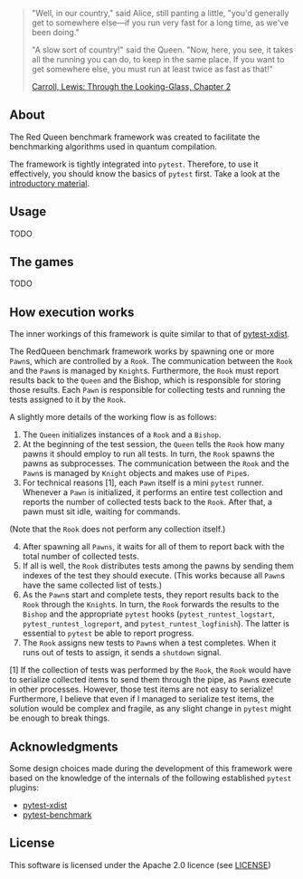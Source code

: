 > "Well, in our country," said Alice, still panting a little, "you'd generally 
> get to somewhere else—if you run very fast for a long time, as we've been 
> doing."
>
> "A slow sort of country!" said the Queen. "Now, here, you see, it takes all 
> the running you can do, to keep in the same place. If you want to get 
> somewhere else, you must run at least twice as fast as that!"
>
> [Carroll, Lewis: Through the Looking-Glass, Chapter 2](
    https://www.gutenberg.org/files/12/12-h/12-h.htm)

## About
The Red Queen benchmark framework was created to facilitate the benchmarking
algorithms used in quantum compilation.

The framework is tightly integrated into `pytest`.  Therefore, to use it 
effectively, you should know the basics of `pytest` first. Take a look at the 
[introductory material](https://docs.pytest.org/en/latest/getting-started.html).

## Usage
TODO

## The games
TODO

## How execution works
The inner workings of this framework is quite similar
to that of [pytest-xdist](https://github.com/pytest-dev/pytest-xdist).

The RedQueen benchmark framework works by spawning one or more `Pawn`s, which 
are controlled by a `Rook`. The communication between the `Rook` and the `Pawn`s
is managed by `Knight`s. Furthermore, the `Rook` must report results back to the 
`Queen` and the Bishop, which is responsible for storing those results.  Each 
`Pawn` is responsible for collecting tests and running the tests assigned to it
by the `Rook`.

A slightly more details of the working flow is as follows:

1. The `Queen` initializes instances of a `Rook` and a `Bishop`.
2. At the beginning of the test session, the `Queen` tells the `Rook` how many 
pawns it should employ to run all tests. In turn, the `Rook` spawns the pawns as
subprocesses.  The communication between the `Rook` and the `Pawn`s is managed 
by `Knight` objects and makes use of `Pipe`s.
3. For technical reasons [1], each `Pawn` itself is a mini `pytest` runner.
Whenever a `Pawn` is initialized, it performs an entire test collection and
reports the number of collected tests back to the `Rook`.  After that, a pawn 
must sit idle, waiting for commands.  

(Note that the `Rook` does not perform any collection itself.)

4. After spawning all `Pawns`, it waits for all of them to report back with the
total number of collected tests.
5. If all is well, the `Rook` distributes tests among the pawns by sending them
indexes of the test they should execute. (This works because all `Pawn`s have
the same collected list of tests.)
6. As the `Pawn`s start and complete tests, they report results back to the
`Rook` through the `Knight`s. In turn, the `Rook` forwards the results to the
`Bishop` and the appropriate `pytest` hooks (`pytest_runtest_logstart`,
`pytest_runtest_logreport`, and `pytest_runtest_logfinish`).  The latter is
essential to `pytest` be able to report progress.
7. The `Rook` assigns new tests to `Pawn`s when a test completes.  When it runs
out of tests to assign, it sends a `shutdown` signal.


[1] If the collection of tests was performed by the `Rook`, the `Rook` would 
have to serialize collected items to send them through the pipe, as `Pawn`s
execute in other processes. However, those test items are not easy to serialize!
Furthermore, I believe that even if I managed to serialize test items, the 
solution would be complex and fragile, as any slight change in `pytest` might be
enough to break things.

## Acknowledgments

Some design choices made during the development of this framework were based
on the knowledge of the internals of the following established `pytest` plugins:

* [pytest-xdist](https://github.com/pytest-dev/pytest-xdist)
* [pytest-benchmark](https://github.com/ionelmc/pytest-benchmark)

## License

This software is licensed under the Apache 2.0 licence (see 
[LICENSE](https://github.com/Qiskit/red-queen/blob/main/LICENSE))
